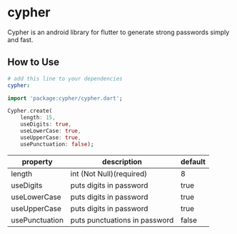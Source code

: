 # cypher

Cypher is an android library for flutter to generate strong passwords simply and fast.

## How to Use

```yaml
# add this line to your dependencies
cypher:
```

```dart
import 'package:cypher/cypher.dart';
```

```dart
Cypher.create(
    length: 15,
    useDigits: true,
    useLowerCase: true,
    useUpperCase: true,
    usePunctuation: false);
```

| property        | description                                                        | default    |
| --------------- | ------------------------------------------------------------------ |------------|
| length          | int (Not Null)(required)                                           |8           |
| useDigits       | puts digits in password                                            |true        |
| useLowerCase    | puts digits in password                                            |true        |
| useUpperCase    | puts digits in password                                            |true        |
| usePunctuation  | puts punctuations in password                                      |false       |

